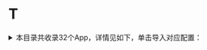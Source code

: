 # T
<details>
<summary>
本目录共收录32个App，详情见如下，单击导入对应配置：
</summary>

- [Talkatone](https://quantumult.app/x/open-app/add-resource?remote-resource=%7B%22filter_remote%22%3A%20%5B%22https%3A%2F%2Fraw.githubusercontent.com%2Fzirawell%2FR-Store%2Fmain%2FRule%2FQuanX%2FAdblock%2FApp%2FT%2FTalkatone%2Ffilter%2Ftalkatone.list%2C%20tag%3DTalkatone%22%5D%2C%22rewrite_remote%22%3A%20%5B%22https%3A%2F%2Fraw.githubusercontent.com%2Fzirawell%2FR-Store%2Fmain%2FRule%2FQuanX%2FAdblock%2FApp%2FT%2FTalkatone%2Frewrite%2Ftalkatone.conf%2C%20tag%3DTalkatone%22%5D%7D)
- [Taptap](https://quantumult.app/x/open-app/add-resource?remote-resource=%7B%22rewrite_remote%22%3A%20%5B%22https%3A%2F%2Fraw.githubusercontent.com%2Fzirawell%2FR-Store%2Fmain%2FRule%2FQuanX%2FAdblock%2FApp%2FT%2FTaptap%2Frewrite%2Ftaptap.conf%2C%20tag%3DTaptap%22%5D%7D)
- [TopWidgets](https://quantumult.app/x/open-app/add-resource?remote-resource=%7B%22rewrite_remote%22%3A%20%5B%22https%3A%2F%2Fraw.githubusercontent.com%2Fzirawell%2FR-Store%2Fmain%2FRule%2FQuanX%2FAdblock%2FApp%2FT%2FTopWidgets%2Frewrite%2FTopWidgets.conf%2C%20tag%3DTopWidgets%22%5D%7D)
- [Trip](https://quantumult.app/x/open-app/add-resource?remote-resource=%7B%22filter_remote%22%3A%20%5B%22https%3A%2F%2Fraw.githubusercontent.com%2Fzirawell%2FR-Store%2Fmain%2FRule%2FQuanX%2FAdblock%2FApp%2FT%2FTrip%2Ffilter%2Ftrip.list%2C%20tag%3DTrip%22%5D%2C%22rewrite_remote%22%3A%20%5B%22https%3A%2F%2Fraw.githubusercontent.com%2Fzirawell%2FR-Store%2Fmain%2FRule%2FQuanX%2FAdblock%2FApp%2FT%2FTrip%2Frewrite%2Ftrip.conf%2C%20tag%3DTrip%22%5D%7D)
- [TubeMax](https://quantumult.app/x/open-app/add-resource?remote-resource=%7B%22rewrite_remote%22%3A%20%5B%22https%3A%2F%2Fraw.githubusercontent.com%2Fzirawell%2FR-Store%2Fmain%2FRule%2FQuanX%2FAdblock%2FApp%2FT%2FTubeMax%2Frewrite%2FTubeMax.conf%2C%20tag%3DTubeMax%22%5D%7D)
- [Twitter](https://quantumult.app/x/open-app/add-resource?remote-resource=%7B%22filter_remote%22%3A%20%5B%22https%3A%2F%2Fraw.githubusercontent.com%2Fzirawell%2FR-Store%2Fmain%2FRule%2FQuanX%2FAdblock%2FApp%2FT%2FTwitter%2Ffilter%2Ftwitter.list%2C%20tag%3DTwitter%22%5D%7D)
- [同程旅行](https://quantumult.app/x/open-app/add-resource?remote-resource=%7B%22filter_remote%22%3A%20%5B%22https%3A%2F%2Fraw.githubusercontent.com%2Fzirawell%2FR-Store%2Fmain%2FRule%2FQuanX%2FAdblock%2FApp%2FT%2F%E5%90%8C%E7%A8%8B%E6%97%85%E8%A1%8C%2Ffilter%2F17u.list%2C%20tag%3D%E5%90%8C%E7%A8%8B%E6%97%85%E8%A1%8C%22%5D%2C%22rewrite_remote%22%3A%20%5B%22https%3A%2F%2Fraw.githubusercontent.com%2Fzirawell%2FR-Store%2Fmain%2FRule%2FQuanX%2FAdblock%2FApp%2FT%2F%E5%90%8C%E7%A8%8B%E6%97%85%E8%A1%8C%2Frewrite%2F17u.conf%2C%20tag%3D%E5%90%8C%E7%A8%8B%E6%97%85%E8%A1%8C%22%5D%7D)
- [同花顺](https://quantumult.app/x/open-app/add-resource?remote-resource=%7B%22filter_remote%22%3A%20%5B%22https%3A%2F%2Fraw.githubusercontent.com%2Fzirawell%2FR-Store%2Fmain%2FRule%2FQuanX%2FAdblock%2FApp%2FT%2F%E5%90%8C%E8%8A%B1%E9%A1%BA%2Ffilter%2Ftonghuashun.list%2C%20tag%3D%E5%90%8C%E8%8A%B1%E9%A1%BA%22%5D%2C%22rewrite_remote%22%3A%20%5B%22https%3A%2F%2Fraw.githubusercontent.com%2Fzirawell%2FR-Store%2Fmain%2FRule%2FQuanX%2FAdblock%2FApp%2FT%2F%E5%90%8C%E8%8A%B1%E9%A1%BA%2Frewrite%2Ftonghuashun.conf%2C%20tag%3D%E5%90%8C%E8%8A%B1%E9%A1%BA%22%5D%7D)
- [天天基金](https://quantumult.app/x/open-app/add-resource?remote-resource=%7B%22rewrite_remote%22%3A%20%5B%22https%3A%2F%2Fraw.githubusercontent.com%2Fzirawell%2FR-Store%2Fmain%2FRule%2FQuanX%2FAdblock%2FApp%2FT%2F%E5%A4%A9%E5%A4%A9%E5%9F%BA%E9%87%91%2Frewrite%2Fdfcfw.conf%2C%20tag%3D%E5%A4%A9%E5%A4%A9%E5%9F%BA%E9%87%91%22%5D%7D)
- [天府市民云](https://quantumult.app/x/open-app/add-resource?remote-resource=%7B%22rewrite_remote%22%3A%20%5B%22https%3A%2F%2Fraw.githubusercontent.com%2Fzirawell%2FR-Store%2Fmain%2FRule%2FQuanX%2FAdblock%2FApp%2FT%2F%E5%A4%A9%E5%BA%9C%E5%B8%82%E6%B0%91%E4%BA%91%2Frewrite%2Ftfsmy.conf%2C%20tag%3D%E5%A4%A9%E5%BA%9C%E5%B8%82%E6%B0%91%E4%BA%91%22%5D%7D)
- [天府手机银行](https://quantumult.app/x/open-app/add-resource?remote-resource=%7B%22rewrite_remote%22%3A%20%5B%22https%3A%2F%2Fraw.githubusercontent.com%2Fzirawell%2FR-Store%2Fmain%2FRule%2FQuanX%2FAdblock%2FApp%2FT%2F%E5%A4%A9%E5%BA%9C%E6%89%8B%E6%9C%BA%E9%93%B6%E8%A1%8C%2Frewrite%2Fcgbank.conf%2C%20tag%3D%E5%A4%A9%E5%BA%9C%E6%89%8B%E6%9C%BA%E9%93%B6%E8%A1%8C%22%5D%7D)
- [天府通](https://quantumult.app/x/open-app/add-resource?remote-resource=%7B%22rewrite_remote%22%3A%20%5B%22https%3A%2F%2Fraw.githubusercontent.com%2Fzirawell%2FR-Store%2Fmain%2FRule%2FQuanX%2FAdblock%2FApp%2FT%2F%E5%A4%A9%E5%BA%9C%E9%80%9A%2Frewrite%2Ftft.conf%2C%20tag%3D%E5%A4%A9%E5%BA%9C%E9%80%9A%22%5D%7D)
- [天星金融](https://quantumult.app/x/open-app/add-resource?remote-resource=%7B%22rewrite_remote%22%3A%20%5B%22https%3A%2F%2Fraw.githubusercontent.com%2Fzirawell%2FR-Store%2Fmain%2FRule%2FQuanX%2FAdblock%2FApp%2FT%2F%E5%A4%A9%E6%98%9F%E9%87%91%E8%9E%8D%2Frewrite%2Ftxjr.conf%2C%20tag%3D%E5%A4%A9%E6%98%9F%E9%87%91%E8%9E%8D%22%5D%7D)
- [天气通](https://quantumult.app/x/open-app/add-resource?remote-resource=%7B%22rewrite_remote%22%3A%20%5B%22https%3A%2F%2Fraw.githubusercontent.com%2Fzirawell%2FR-Store%2Fmain%2FRule%2FQuanX%2FAdblock%2FApp%2FT%2F%E5%A4%A9%E6%B0%94%E9%80%9A%2Frewrite%2Ftqt.conf%2C%20tag%3D%E5%A4%A9%E6%B0%94%E9%80%9A%22%5D%7D)
- [天猫养车](https://quantumult.app/x/open-app/add-resource?remote-resource=%7B%22rewrite_remote%22%3A%20%5B%22https%3A%2F%2Fraw.githubusercontent.com%2Fzirawell%2FR-Store%2Fmain%2FRule%2FQuanX%2FAdblock%2FApp%2FT%2F%E5%A4%A9%E7%8C%AB%E5%85%BB%E8%BD%A6%2Frewrite%2Ftmyc.conf%2C%20tag%3D%E5%A4%A9%E7%8C%AB%E5%85%BB%E8%BD%A6%22%5D%7D)
- [天猫精灵](https://quantumult.app/x/open-app/add-resource?remote-resource=%7B%22rewrite_remote%22%3A%20%5B%22https%3A%2F%2Fraw.githubusercontent.com%2Fzirawell%2FR-Store%2Fmain%2FRule%2FQuanX%2FAdblock%2FApp%2FT%2F%E5%A4%A9%E7%8C%AB%E7%B2%BE%E7%81%B5%2Frewrite%2Ftmjl.conf%2C%20tag%3D%E5%A4%A9%E7%8C%AB%E7%B2%BE%E7%81%B5%22%5D%7D)
- [天翼云盘](https://quantumult.app/x/open-app/add-resource?remote-resource=%7B%22rewrite_remote%22%3A%20%5B%22https%3A%2F%2Fraw.githubusercontent.com%2Fzirawell%2FR-Store%2Fmain%2FRule%2FQuanX%2FAdblock%2FApp%2FT%2F%E5%A4%A9%E7%BF%BC%E4%BA%91%E7%9B%98%2Frewrite%2F189cloud.conf%2C%20tag%3D%E5%A4%A9%E7%BF%BC%E4%BA%91%E7%9B%98%22%5D%7D)
- [太平洋保险](https://quantumult.app/x/open-app/add-resource?remote-resource=%7B%22filter_remote%22%3A%20%5B%22https%3A%2F%2Fraw.githubusercontent.com%2Fzirawell%2FR-Store%2Fmain%2FRule%2FQuanX%2FAdblock%2FApp%2FT%2F%E5%A4%AA%E5%B9%B3%E6%B4%8B%E4%BF%9D%E9%99%A9%2Ffilter%2Fcpic.list%2C%20tag%3D%E5%A4%AA%E5%B9%B3%E6%B4%8B%E4%BF%9D%E9%99%A9%22%5D%2C%22rewrite_remote%22%3A%20%5B%22https%3A%2F%2Fraw.githubusercontent.com%2Fzirawell%2FR-Store%2Fmain%2FRule%2FQuanX%2FAdblock%2FApp%2FT%2F%E5%A4%AA%E5%B9%B3%E6%B4%8B%E4%BF%9D%E9%99%A9%2Frewrite%2Fcpic.conf%2C%20tag%3D%E5%A4%AA%E5%B9%B3%E6%B4%8B%E4%BF%9D%E9%99%A9%22%5D%7D)
- [太平洋电脑](https://quantumult.app/x/open-app/add-resource?remote-resource=%7B%22filter_remote%22%3A%20%5B%22https%3A%2F%2Fraw.githubusercontent.com%2Fzirawell%2FR-Store%2Fmain%2FRule%2FQuanX%2FAdblock%2FApp%2FT%2F%E5%A4%AA%E5%B9%B3%E6%B4%8B%E7%94%B5%E8%84%91%2Ffilter%2Fpconline.list%2C%20tag%3D%E5%A4%AA%E5%B9%B3%E6%B4%8B%E7%94%B5%E8%84%91%22%5D%2C%22rewrite_remote%22%3A%20%5B%22https%3A%2F%2Fraw.githubusercontent.com%2Fzirawell%2FR-Store%2Fmain%2FRule%2FQuanX%2FAdblock%2FApp%2FT%2F%E5%A4%AA%E5%B9%B3%E6%B4%8B%E7%94%B5%E8%84%91%2Frewrite%2Fpconline.conf%2C%20tag%3D%E5%A4%AA%E5%B9%B3%E6%B4%8B%E7%94%B5%E8%84%91%22%5D%7D)
- [太平洋知科技](https://quantumult.app/x/open-app/add-resource?remote-resource=%7B%22rewrite_remote%22%3A%20%5B%22https%3A%2F%2Fraw.githubusercontent.com%2Fzirawell%2FR-Store%2Fmain%2FRule%2FQuanX%2FAdblock%2FApp%2FT%2F%E5%A4%AA%E5%B9%B3%E6%B4%8B%E7%9F%A5%E7%A7%91%E6%8A%80%2Frewrite%2Fpconlinetech.conf%2C%20tag%3D%E5%A4%AA%E5%B9%B3%E6%B4%8B%E7%9F%A5%E7%A7%91%E6%8A%80%22%5D%7D)
- [推栏](https://quantumult.app/x/open-app/add-resource?remote-resource=%7B%22rewrite_remote%22%3A%20%5B%22https%3A%2F%2Fraw.githubusercontent.com%2Fzirawell%2FR-Store%2Fmain%2FRule%2FQuanX%2FAdblock%2FApp%2FT%2F%E6%8E%A8%E6%A0%8F%2Frewrite%2Ftuilan.conf%2C%20tag%3D%E6%8E%A8%E6%A0%8F%22%5D%7D)
- [推送加](https://quantumult.app/x/open-app/add-resource?remote-resource=%7B%22rewrite_remote%22%3A%20%5B%22https%3A%2F%2Fraw.githubusercontent.com%2Fzirawell%2FR-Store%2Fmain%2FRule%2FQuanX%2FAdblock%2FApp%2FT%2F%E6%8E%A8%E9%80%81%E5%8A%A0%2Frewrite%2Fpushplus.conf%2C%20tag%3D%E6%8E%A8%E9%80%81%E5%8A%A0%22%5D%7D)
- [淘宝](https://quantumult.app/x/open-app/add-resource?remote-resource=%7B%22filter_remote%22%3A%20%5B%22https%3A%2F%2Fraw.githubusercontent.com%2Fzirawell%2FR-Store%2Fmain%2FRule%2FQuanX%2FAdblock%2FApp%2FT%2F%E6%B7%98%E5%AE%9D%2Ffilter%2Ftaobao.list%2C%20tag%3D%E6%B7%98%E5%AE%9D%22%5D%2C%22rewrite_remote%22%3A%20%5B%22https%3A%2F%2Fraw.githubusercontent.com%2Fzirawell%2FR-Store%2Fmain%2FRule%2FQuanX%2FAdblock%2FApp%2FT%2F%E6%B7%98%E5%AE%9D%2Frewrite%2Ftaobao.conf%2C%20tag%3D%E6%B7%98%E5%AE%9D%22%5D%7D)
- [淘淘阅读](https://quantumult.app/x/open-app/add-resource?remote-resource=%7B%22rewrite_remote%22%3A%20%5B%22https%3A%2F%2Fraw.githubusercontent.com%2Fzirawell%2FR-Store%2Fmain%2FRule%2FQuanX%2FAdblock%2FApp%2FT%2F%E6%B7%98%E6%B7%98%E9%98%85%E8%AF%BB%2Frewrite%2Fadview.conf%2C%20tag%3D%E6%B7%98%E6%B7%98%E9%98%85%E8%AF%BB%22%5D%7D)
- [淘票票](https://quantumult.app/x/open-app/add-resource?remote-resource=%7B%22rewrite_remote%22%3A%20%5B%22https%3A%2F%2Fraw.githubusercontent.com%2Fzirawell%2FR-Store%2Fmain%2FRule%2FQuanX%2FAdblock%2FApp%2FT%2F%E6%B7%98%E7%A5%A8%E7%A5%A8%2Frewrite%2Ftaopiaopiao.conf%2C%20tag%3D%E6%B7%98%E7%A5%A8%E7%A5%A8%22%5D%7D)
- [腾讯体育](https://quantumult.app/x/open-app/add-resource?remote-resource=%7B%22rewrite_remote%22%3A%20%5B%22https%3A%2F%2Fraw.githubusercontent.com%2Fzirawell%2FR-Store%2Fmain%2FRule%2FQuanX%2FAdblock%2FApp%2FT%2F%E8%85%BE%E8%AE%AF%E4%BD%93%E8%82%B2%2Frewrite%2FtxSports.conf%2C%20tag%3D%E8%85%BE%E8%AE%AF%E4%BD%93%E8%82%B2%22%5D%7D)
- [腾讯地图](https://quantumult.app/x/open-app/add-resource?remote-resource=%7B%22rewrite_remote%22%3A%20%5B%22https%3A%2F%2Fraw.githubusercontent.com%2Fzirawell%2FR-Store%2Fmain%2FRule%2FQuanX%2FAdblock%2FApp%2FT%2F%E8%85%BE%E8%AE%AF%E5%9C%B0%E5%9B%BE%2Frewrite%2FtxMaps.conf%2C%20tag%3D%E8%85%BE%E8%AE%AF%E5%9C%B0%E5%9B%BE%22%5D%7D)
- [腾讯新闻](https://quantumult.app/x/open-app/add-resource?remote-resource=%7B%22filter_remote%22%3A%20%5B%22https%3A%2F%2Fraw.githubusercontent.com%2Fzirawell%2FR-Store%2Fmain%2FRule%2FQuanX%2FAdblock%2FApp%2FT%2F%E8%85%BE%E8%AE%AF%E6%96%B0%E9%97%BB%2Ffilter%2FtxNews.list%2C%20tag%3D%E8%85%BE%E8%AE%AF%E6%96%B0%E9%97%BB%22%5D%2C%22rewrite_remote%22%3A%20%5B%22https%3A%2F%2Fraw.githubusercontent.com%2Fzirawell%2FR-Store%2Fmain%2FRule%2FQuanX%2FAdblock%2FApp%2FT%2F%E8%85%BE%E8%AE%AF%E6%96%B0%E9%97%BB%2Frewrite%2FtxNews.conf%2C%20tag%3D%E8%85%BE%E8%AE%AF%E6%96%B0%E9%97%BB%22%5D%7D)
- [腾讯视频](https://quantumult.app/x/open-app/add-resource?remote-resource=%7B%22filter_remote%22%3A%20%5B%22https%3A%2F%2Fraw.githubusercontent.com%2Fzirawell%2FR-Store%2Fmain%2FRule%2FQuanX%2FAdblock%2FApp%2FT%2F%E8%85%BE%E8%AE%AF%E8%A7%86%E9%A2%91%2Ffilter%2Ftxtv.list%2C%20tag%3D%E8%85%BE%E8%AE%AF%E8%A7%86%E9%A2%91%22%5D%2C%22rewrite_remote%22%3A%20%5B%22https%3A%2F%2Fraw.githubusercontent.com%2Fzirawell%2FR-Store%2Fmain%2FRule%2FQuanX%2FAdblock%2FApp%2FT%2F%E8%85%BE%E8%AE%AF%E8%A7%86%E9%A2%91%2Frewrite%2Ftxtv.conf%2C%20tag%3D%E8%85%BE%E8%AE%AF%E8%A7%86%E9%A2%91%22%5D%7D)
- [途家民宿](https://quantumult.app/x/open-app/add-resource?remote-resource=%7B%22rewrite_remote%22%3A%20%5B%22https%3A%2F%2Fraw.githubusercontent.com%2Fzirawell%2FR-Store%2Fmain%2FRule%2FQuanX%2FAdblock%2FApp%2FT%2F%E9%80%94%E5%AE%B6%E6%B0%91%E5%AE%BF%2Frewrite%2Ftujia.conf%2C%20tag%3D%E9%80%94%E5%AE%B6%E6%B0%91%E5%AE%BF%22%5D%7D)
- [途牛](https://quantumult.app/x/open-app/add-resource?remote-resource=%7B%22rewrite_remote%22%3A%20%5B%22https%3A%2F%2Fraw.githubusercontent.com%2Fzirawell%2FR-Store%2Fmain%2FRule%2FQuanX%2FAdblock%2FApp%2FT%2F%E9%80%94%E7%89%9B%2Frewrite%2Ftuniu.conf%2C%20tag%3D%E9%80%94%E7%89%9B%22%5D%7D)
- [途虎养车](https://quantumult.app/x/open-app/add-resource?remote-resource=%7B%22rewrite_remote%22%3A%20%5B%22https%3A%2F%2Fraw.githubusercontent.com%2Fzirawell%2FR-Store%2Fmain%2FRule%2FQuanX%2FAdblock%2FApp%2FT%2F%E9%80%94%E8%99%8E%E5%85%BB%E8%BD%A6%2Frewrite%2Ftuhu.conf%2C%20tag%3D%E9%80%94%E8%99%8E%E5%85%BB%E8%BD%A6%22%5D%7D)

</details>